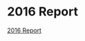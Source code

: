 # 2016 Report
[2016 Report](https://github.com/GeekyReality/reports/blob/master/Geeky-Girl-Reality-2016-Report.pdf "2016 Report")